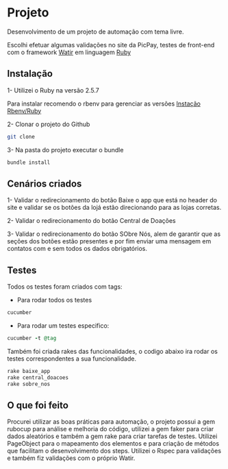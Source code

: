 # Projeto

Desenvolvimento de um projeto de automação com tema livre.

Escolhi efetuar algumas validações no site da PicPay, testes de front-end com o framework [Watir](http://watir.com/) em linguagem [Ruby](https://www.ruby-lang.org/pt/about/)

## Instalação

1- Utilizei o Ruby na versão 2.5.7

Para instalar recomendo o rbenv para gerenciar as versões
[Instação Rbenv/Ruby](https://www.digitalocean.com/community/tutorials/how-to-install-ruby-on-rails-with-rbenv-on-ubuntu-18-04-pt)

2- Clonar o projeto do Github
```bash
git clone 
```
3- Na pasta do projeto executar o bundle
```bash
bundle install
```
## Cenários criados
1- Validar o redirecionamento do botão Baixe o app que está no header do site e validar se os botões da lojá estão direcionando para as lojas corretas.

2- Validar o redirecionamento do botão Central de Doações

3- Validar o redirecionamento do botão SObre Nós, alem de garantir que as seções dos botões estão presentes e por fim enviar uma mensagem em contatos com e sem todos os dados obrigatórios.


## Testes
Todos os testes foram criados com tags: 

- Para rodar todos os testes
```ruby
cucumber
```

- Para rodar um testes especifico:

```ruby
cucumber -t @tag
```

Também foi criada rakes das funcionalidades, o codigo abaixo ira rodar os testes correspondentes a sua funcionalidade.
```ruby
rake baixe_app
rake central_doacoes
rake sobre_nos
```

## O que foi feito
Procurei utilizar as boas práticas para automação, o projeto possui a gem rubocup para análise e melhoria do código, utilizei a gem faker para criar dados aleatórios e também a gem rake para criar tarefas de testes.
Utilizei PageObject para o mapeamento dos elementos e para criação de métodos que facilitam o desenvolvimento dos steps. Utilizei o Rspec para validações e também fiz validações com o próprio Watir.